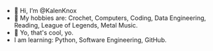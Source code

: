 - 👋 Hi, I’m @KalenKnox
- 👀 My hobbies are: Crochet, Computers, Coding, Data Engineering, Reading, League of Legends, Metal Music.
- 🌱 Yo, that's cool, yo.
- I am learning: Python, Software Engineering, GitHub.


<!---
KalenKnox/KalenKnox is a ✨ special ✨ repository because its `README.md` (this file) appears on your GitHub profile.
You can click the Preview link to take a look at your changes.
--->
